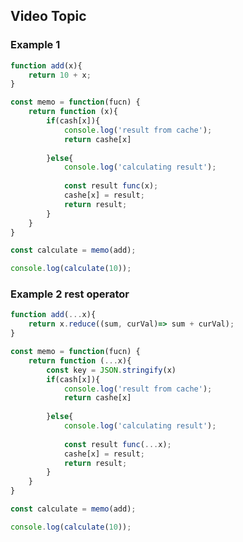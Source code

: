 ## Video Topic [](https://www.youtube.com/watch?v=pIsFoLAhPrk&list=PLHiZ4m8vCp9Nflbo9a0pZuLscG_Xc7DKq&index=22)

### Example 1
```js
function add(x){
	return 10 + x;
}

const memo = function(fucn) {
	return function (x){
		if(cash[x]){
			console.log('result from cache');
			return cashe[x]
			
		}else{
			console.log('calculating result');
			
			const result func(x);
			cashe[x] = result;
			return result;
		}
	}
}

const calculate = memo(add);

console.log(calculate(10));
```


### Example 2 rest operator
```js
function add(...x){
	return x.reduce((sum, curVal)=> sum + curVal);
}

const memo = function(fucn) {
	return function (...x){
		const key = JSON.stringify(x)
		if(cash[x]){
			console.log('result from cache');
			return cashe[x]
			
		}else{
			console.log('calculating result');
			
			const result func(...x);
			cashe[x] = result;
			return result;
		}
	}
}

const calculate = memo(add);

console.log(calculate(10));
```
